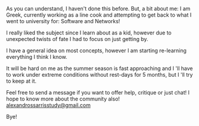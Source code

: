 As you can understand, I haven't done this before.
But, a bit about me:
I am Greek, currently working as a line cook and attempting to get back to what I went to university for:
Software and Networks!

I really liked the subject since I learn about as a kid, however due to unexpected twists of fate I had to focus on just getting by.

I have a general idea on most concepts, however I am starting re-learning everything I think I know.

It will be hard on me as the summer season is fast approaching and I 'll have to work under extreme conditions without rest-days for 5 months, but I 'll try to keep at it.

Feel free to send a message if you want to offer help, critique or just chat! I hope to know more about the community also!
alexandrossarrisstudy@gmail.com

Bye!
